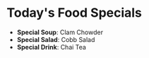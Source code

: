 # Today's Food Specials

- **Special Soup**: Clam Chowder
- **Special Salad**: Cobb Salad
- **Special Drink**: Chai Tea
